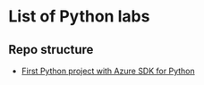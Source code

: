 # List of Python labs
## Repo structure
- [First Python project with Azure SDK for Python](https://github.com/fabferri/python-labs/tree/main/1st-python-lab-az-sdk)
